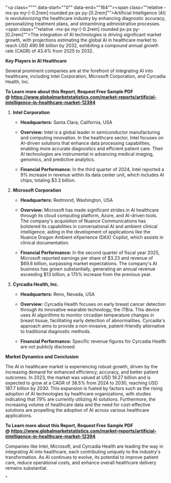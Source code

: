 "<p class="""" data-start=""0"" data-end=""164""><span class=""relative -mx-px my-[-0.2rem] rounded px-px py-[0.2rem]"">Artificial Intelligence (AI) is revolutionizing the healthcare industry by enhancing diagnostic accuracy, personalizing treatment plans, and streamlining administrative processes.</span> <span class=""relative -mx-px my-[-0.2rem] rounded px-px py-[0.2rem]"">The integration of AI technologies is driving significant market growth, with projections estimating the global AI in healthcare market to reach USD 490.96 billion by 2032, exhibiting a compound annual growth rate (CAGR) of 43.4% from 2025 to 2032.</span></p>
<p class="""" data-start=""166"" data-end=""198""><strong data-start=""166"" data-end=""198"">Key Players in AI Healthcare</strong></p>
<p class="""" data-start=""200"" data-end=""281""><span class=""relative -mx-px my-[-0.2rem] rounded px-px py-[0.2rem]"">Several prominent companies are at the forefront of integrating AI into healthcare, including Intel Corporation, Microsoft Corporation, and Cyrcadia Health, Inc.</span></p>
<p class="""" data-start=""200"" data-end=""281""><strong>To Learn more about this Report, Request Free Sample PDF @&nbsp;<a href=""https://www.globalmarketstatistics.com/market-reports/artificial-intelligence-in-healthcare-market-12394"">https://www.globalmarketstatistics.com/market-reports/artificial-intelligence-in-healthcare-market-12394</a></strong></p>
<ol data-start=""283"" data-end=""1684"">
<li class="""" data-start=""283"" data-end=""754"">
<p class="""" data-start=""286"" data-end=""307""><strong data-start=""286"" data-end=""307"">Intel Corporation</strong></p>
<ul data-start=""312"" data-end=""754"">
<li class="""" data-start=""312"" data-end=""413"">
<p class="""" data-start=""314"" data-end=""413""><strong data-start=""314"" data-end=""331"">Headquarters:</strong> <span class=""relative -mx-px my-[-0.2rem] rounded px-px py-[0.2rem]"">Santa Clara, California, USA</span></p>
</li>
<li class="""" data-start=""418"" data-end=""595"">
<p class="""" data-start=""420"" data-end=""595""><strong data-start=""420"" data-end=""433"">Overview:</strong> <span class=""relative -mx-px my-[-0.2rem] rounded px-px py-[0.2rem]"">Intel is a global leader in semiconductor manufacturing and computing innovation.</span> <span class=""relative -mx-px my-[-0.2rem] rounded px-px py-[0.2rem]"">In the healthcare sector, Intel focuses on AI-driven solutions that enhance data processing capabilities, enabling more accurate diagnostics and efficient patient care.</span> <span class=""relative -mx-px my-[-0.2rem] rounded px-px py-[0.2rem]"">Their AI technologies are instrumental in advancing medical imaging, genomics, and predictive analytics.</span></p>
</li>
<li class="""" data-start=""600"" data-end=""754"">
<p class="""" data-start=""602"" data-end=""754""><strong data-start=""602"" data-end=""628"">Financial Performance:</strong> <span class=""relative -mx-px my-[-0.2rem] rounded px-px py-[0.2rem]"">In the third quarter of 2024, Intel reported a 9% increase in revenue within its data center unit, which includes AI chips, totaling $3.3 billion.</span></p>
</li>
</ul>
</li>
<li class="""" data-start=""756"" data-end=""1239"">
<p class="""" data-start=""759"" data-end=""784""><strong data-start=""759"" data-end=""784"">Microsoft Corporation</strong></p>
<ul data-start=""789"" data-end=""1239"">
<li class="""" data-start=""789"" data-end=""894"">
<p class="""" data-start=""791"" data-end=""894""><strong data-start=""791"" data-end=""808"">Headquarters:</strong> <span class=""relative -mx-px my-[-0.2rem] rounded px-px py-[0.2rem]"">Redmond, Washington, USA</span></p>
</li>
<li class="""" data-start=""899"" data-end=""1040"">
<p class="""" data-start=""901"" data-end=""1040""><strong data-start=""901"" data-end=""914"">Overview:</strong> <span class=""relative -mx-px my-[-0.2rem] rounded px-px py-[0.2rem]"">Microsoft has made significant strides in AI healthcare through its cloud computing platform, Azure, and AI-driven tools.</span> <span class=""relative -mx-px my-[-0.2rem] rounded px-px py-[0.2rem]"">The company's acquisition of Nuance Communications has bolstered its capabilities in conversational AI and ambient clinical intelligence, aiding in the development of applications like the Nuance Dragon Ambient eXperience (DAX) Copilot, which assists in clinical documentation.</span></p>
</li>
<li class="""" data-start=""1045"" data-end=""1239"">
<p class="""" data-start=""1047"" data-end=""1239""><strong data-start=""1047"" data-end=""1073"">Financial Performance:</strong> <span class=""relative -mx-px my-[-0.2rem] rounded px-px py-[0.2rem]"">In the second quarter of fiscal year 2025, Microsoft reported earnings per share of $3.23 and revenue of $69.6 billion, surpassing market expectations.</span> <span class=""relative -mx-px my-[-0.2rem] rounded px-px py-[0.2rem]"">The company's AI business has grown substantially, generating an annual revenue exceeding $13 billion, a 175% increase from the previous year.</span></p>
</li>
</ul>
</li>
<li class="""" data-start=""1241"" data-end=""1684"">
<p class="""" data-start=""1244"" data-end=""1269""><strong data-start=""1244"" data-end=""1269"">Cyrcadia Health, Inc.</strong></p>
<ul data-start=""1274"" data-end=""1684"">
<li class="""" data-start=""1274"" data-end=""1379"">
<p class="""" data-start=""1276"" data-end=""1379""><strong data-start=""1276"" data-end=""1293"">Headquarters:</strong> <span class=""relative -mx-px my-[-0.2rem] rounded px-px py-[0.2rem]"">Reno, Nevada, USA</span></p>
</li>
<li class="""" data-start=""1384"" data-end=""1565"">
<p class="""" data-start=""1386"" data-end=""1565""><strong data-start=""1386"" data-end=""1399"">Overview:</strong> <span class=""relative -mx-px my-[-0.2rem] rounded px-px py-[0.2rem]"">Cyrcadia Health focuses on early breast cancer detection through its innovative wearable technology, the iTBra.</span> <span class=""relative -mx-px my-[-0.2rem] rounded px-px py-[0.2rem]"">This device uses AI algorithms to monitor circadian temperature changes in breast tissue, facilitating early detection of abnormalities.</span> <span class=""relative -mx-px my-[-0.2rem] rounded px-px py-[0.2rem]"">Cyrcadia's approach aims to provide a non-invasive, patient-friendly alternative to traditional diagnostic methods.</span></p>
</li>
<li class="""" data-start=""1570"" data-end=""1684"">
<p class="""" data-start=""1572"" data-end=""1684""><strong data-start=""1572"" data-end=""1598"">Financial Performance:</strong> <span class=""relative -mx-px my-[-0.2rem] rounded px-px py-[0.2rem]"">Specific revenue figures for Cyrcadia Health are not publicly disclosed.</span></p>
</li>
</ul>
</li>
</ol>
<p class="""" data-start=""1686"" data-end=""1720""><strong data-start=""1686"" data-end=""1720"">Market Dynamics and Conclusion</strong></p>
<p class="""" data-start=""1722"" data-end=""1967""><span class=""relative -mx-px my-[-0.2rem] rounded px-px py-[0.2rem]"">The AI in healthcare market is experiencing robust growth, driven by the increasing demand for enhanced efficiency, accuracy, and better patient outcomes.</span> <span class=""relative -mx-px my-[-0.2rem] rounded px-px py-[0.2rem]"">In 2023, the market was valued at USD 19.27 billion and is expected to grow at a CAGR of 38.5% from 2024 to 2030, reaching USD 187.7 billion by 2030.</span> <span class=""relative -mx-px my-[-0.2rem] rounded px-px py-[0.2rem]"">This expansion is fueled by factors such as the rising adoption of AI technologies by healthcare organizations, with studies indicating that 79% are currently utilizing AI solutions.</span> <span class=""relative -mx-px my-[-0.2rem] rounded px-px py-[0.2rem]"">Furthermore, the increasing volume of healthcare data and the need for cost-effective solutions are propelling the adoption of AI across various healthcare applications.</span></p>
<p class="""" data-start=""1722"" data-end=""1967""><span class=""relative -mx-px my-[-0.2rem] rounded px-px py-[0.2rem]""><strong>To Learn more about this Report, Request Free Sample PDF @&nbsp;<a href=""https://www.globalmarketstatistics.com/market-reports/artificial-intelligence-in-healthcare-market-12394"">https://www.globalmarketstatistics.com/market-reports/artificial-intelligence-in-healthcare-market-12394</a></strong></span></p>
<p class="""" data-start=""1969"" data-end=""2094""><span class=""relative -mx-px my-[-0.2rem] rounded px-px py-[0.2rem]"">Companies like Intel, Microsoft, and Cyrcadia Health are leading the way in integrating AI into healthcare, each contributing uniquely to the industry's transformation.</span> <span class=""relative -mx-px my-[-0.2rem] rounded px-px py-[0.2rem]"">As AI continues to evolve, its potential to improve patient care, reduce operational costs, and enhance overall healthcare delivery remains substantial.</span></p>"
